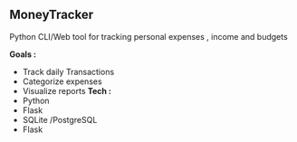 ## MoneyTracker

Python CLI/Web tool for tracking personal expenses , income and budgets

**Goals :**
- Track daily Transactions
- Categorize expenses 
- Visualize reports
**Tech :**
- Python 
- Flask
- SQLite /PostgreSQL
- Flask
